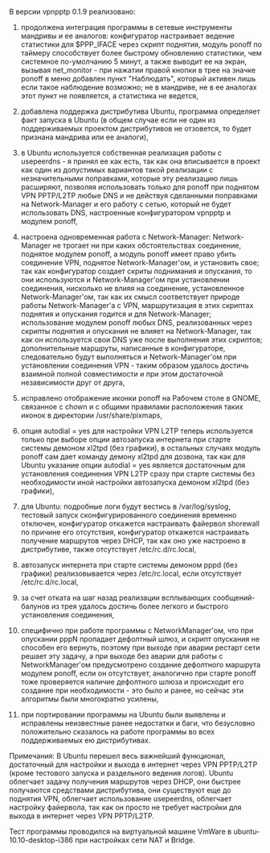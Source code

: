 В версии vpnpptp 0.1.9 реализовано:

1) продолжена интеграция программы в сетевые инструменты мандривы и ее аналогов: конфигуратор настраивает ведение статистики для $PPP\_IFACE через скрипт поднятия, модуль ponoff по таймеру способствует более быстрому обновлению статистики, чем системное по-умолчанию 5 минут, а также выводит ее на экран, вызывая net\_monitor - при нажатии правой кнопки в трее на значке ponoff в меню добавлен пункт "Наблюдать", который активен лишь если такое наблюдение возможно; не в мандриве, не в ее аналогах этот пункт не появляется, а статистика не ведется,

2) добавлена поддержка дистрибутива Ubuntu, программа определяет факт запуска в Ubuntu (в общем случае если не один из поддерживаемых проектом дистрибутивов не отзовется, то будет признана мандрива или ее аналоги),

3) в Ubuntu используется собственная реализация работы с usepeerdns - я принял ее как есть, так как она вписывается в проект как один из допустимых вариантов такой реализации с незначительными поправками, которые эту реализацию лишь расширяют, позволяя использовать только для ponoff при поднятом VPN PPTP/L2TP любые DNS и не действуя сделанными поправками на Network-Manager и его работу с сетью, который не будет использовать DNS, настроенные конфигуратором vpnpptp и модулем ponoff,

4) настроена одновременная работа с Network-Manager: Network-Manager не трогает ни при каких обстоятельствах соединение, поднятое модулем ponoff, а модуль ponoff имеет право убить соединение VPN, поднятое Network-Manager'ом, и установить свое; так как конфигуратор создает скриты поднимания и опускания, то они используются и Network-Manager'ом при установлении соединения, нисколько не влияя на соединение, установленное Network-Manager'ом, так как их смысл соответствует природе работы Network-Manager'а с VPN, маршрутизация в этих скриптах поднятия и опускания годится и для Network-Manager; использование модулем ponoff любых DNS, реализованных через скрипты поднятия и опускания не влияет на Network-Manager, так как он используется свои DNS уже после выполнения этих скриптов; дополнительные маршруты, написанные в конфигураторе, следовательно будут выполняться и Network-Manager'ом при установлении соединения VPN - таким образом удалось достичь взаимной полной совместимости и при этом достаточной независимости друг от друга,

5) исправлено отображение иконки ponoff на Рабочем столе в GNOME, связанное с chown и с общими правилами расположения таких иконок в директории /usr/share/pixmaps,

6) опция autodial = yes для настройки VPN L2TP теперь используется только при выборе опции автозапуска интернета при старте системы демоном xl2tpd (без графики), в остальных случаях модуль ponoff сам дает команду демону xl2tpd для дозвона, так как для Ubuntu указание опции autodial = yes является достаточным для установления соединения VPN L2TP сразу при старте системы без необходимости иной настройки автозапуска демоном xl2tpd (без графики),

7) для Ubuntu: подробные логи будут вестись в /var/log/syslog, тестовый запуск сконфигурированного соединения временно отключен, конфигуратор откажется настраивать файервол shorewall по причине его отсутствия, конфигуратор откажется настраивать получение маршрутов через DHCP, так как оно уже настроено в дистрибутиве, также отсутствует /etc/rc.d/rc.local,

8) автозапуск интернета при старте системы демоном pppd (без графики) реализовывается через /etc/rc.local, если отсутствует /etc/rc.d/rc.local,

9) за счет отката на шаг назад реализации всплывающих сообщений-балунов из трея удалось достичь более легкого и быстрого установления соединения,

10) специфично при работе программы с NetworkManager'ом, что при опускании pppN пропадает дефолтный шлюз, и скрипт опускания не способен его вернуть, поэтому при выходе при аварии рестарт сети решает эту задачу, а при выходе без аварии для работы с NetworkManager'ом предусмотрено создание дефолтного маршрута модулем ponoff, если он отсутствует, аналогично при старте ponoff тоже проверяется наличие дефолтного шлюза и происходит его создание при необходимости - это было и ранее, но сейчас эти алгоритмы были многократно усилены,

11) при портировании программы на Ubuntu были выявлены и исправлены неизвестные ранее недостатки и баги, что безусловно положительно сказалось на работе программы во всех поддерживаемых ею дистрибутивах.

Примечания:
В Ubuntu перешел весь важнейший функционал, достаточный для настройки и выхода в интернет через VPN PPTP/L2TP (кроме тестового запуска и раздельного ведения логов). Ubuntu облегчает задачу получения маршрутов через DHCP, они быстрее получаются средствами дистрибутива, они существуют еще до поднятия VPN, облегчает использование usepeerdns, облегчает настройку файервола, так как он просто не требует настройки для выхода в интернет через VPN PPTP/L2TP.

Тест программы проводился на виртуальной машине VmWare в ubuntu-10.10-desktop-i386 при настройках сети NAT и Bridge.